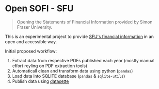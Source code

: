 # Open SOFI - SFU

> Opening the Statements of Financial Information provided by Simon Fraser University.

This is an experimental project to provide [SFU's financial information](https://www.sfu.ca/finance/publications.html) in an open and accessible way.

Initial proposed workflow:

1. Extract data from respective PDFs published each year (mostly manual effort reyling on PDF extraction tools)
2. Automaticall clean and transform data using python (`pandas`)
3. Load data into SQLITE database (`pandas` & `sqlite-utils`)
4. Publish data using [datasette](https://datasette.io/)